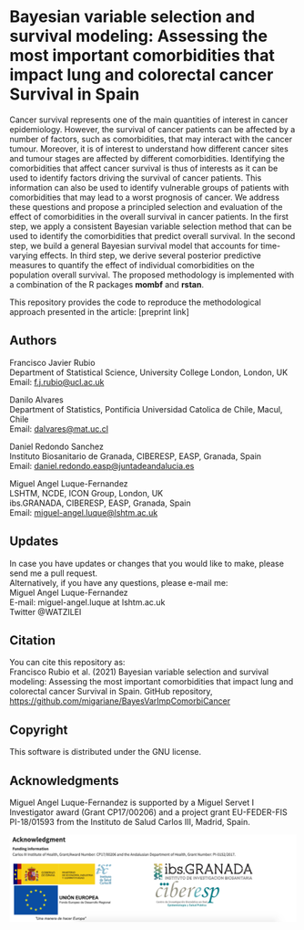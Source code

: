 # Bayesian variable selection and survival modeling: Assessing the most important comorbidities that impact lung and colorectal cancer Survival in Spain   

Cancer survival represents one of the main quantities of interest in cancer epidemiology. However, the survival of cancer patients can be affected by a number of factors, such as comorbidities, that may interact with the cancer tumour. Moreover, it is of interest to understand how different cancer sites and tumour stages are affected by different comorbidities. Identifying the comorbidities that affect cancer survival is thus of interests as it can be used to identify factors driving the survival of cancer patients. This information can also be used to identify vulnerable groups of patients with comorbidities that may lead to a worst prognosis of cancer. We address these questions and propose a principled selection and evaluation of the effect of comorbidities in the overall survival in cancer patients. In the first step, we apply a consistent Bayesian variable selection method that can be used to identify the comorbidities that predict overall survival. In the second step, we build a general Bayesian survival model that accounts for time-varying effects. In third step, we derive several posterior predictive measures to quantify the effect of individual comorbidities on the population overall survival. The proposed methodology is implemented with a combination of the R packages **mombf** and **rstan**. 

This repository provides the code to reproduce the methodological approach presented in the article: [preprint link]

## Authors  
Francisco Javier Rubio  
Department of Statistical Science, University College London, London, UK   
Email: f.j.rubio@ucl.ac.uk  

Danilo Alvares  
Department of Statistics, Pontificia Universidad Catolica de Chile, Macul, Chile  
Email: dalvares@mat.uc.cl  

Daniel Redondo Sanchez  
Instituto Biosanitario de Granada, CIBERESP, EASP, Granada, Spain   
Email: daniel.redondo.easp@juntadeandalucia.es  

Miguel Angel Luque-Fernandez  
LSHTM, NCDE, ICON Group, London, UK  
ibs.GRANADA, CIBERESP, EASP, Granada, Spain       
Email: miguel-angel.luque@lshtm.ac.uk       

## Updates
In case you have updates or changes that you would like to make, please send me a pull request.  
Alternatively, if you have any questions, please e-mail me:   
Miguel Angel Luque-Fernandez    
E-mail: miguel-angel.luque at lshtm.ac.uk  
Twitter @WATZILEI  

## Citation    
You can cite this repository as:  
Francisco Rubio et al. (2021) Bayesian variable selection and survival modeling: Assessing the most important comorbidities that impact lung and colorectal cancer Survival in Spain. GitHub repository, https://github.com/migariane/BayesVarImpComorbiCancer        

## Copyright
This software is distributed under the GNU license.

## Acknowledgments  
Miguel Angel Luque-Fernandez is supported by a Miguel Servet I Investigator award (Grant CP17/00206) and a project grant EU-FEDER-FIS PI-18/01593 from the Instituto de Salud Carlos III, Madrid, Spain.   

![Figure Link](https://github.com/migariane/BayesVarImpComorbiCancer/blob/main/Acknowledgment.png)   
